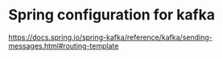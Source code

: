 # Spring configuration for kafka

https://docs.spring.io/spring-kafka/reference/kafka/sending-messages.html#routing-template